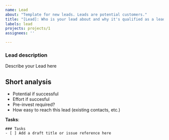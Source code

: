```yaml
---
name: Lead
about: "Template for new leads. Leads are potential customers."
title: "[Lead]: Who is your lead about and why it's qualified as a lead (e.g. 'GVB to make their Rauchmelder smart')"
labels: lead
projects: projects/1
assignees: ''

---
```


### Lead description
Describe your Lead here

## Short analysis
- Potential if successful
- Effort if succesful
- Pre-invest required?
- How easy to reach this lead (existing contacts, etc.)

**Tasks**:
```[tasklist]
### Tasks
- [ ] Add a draft title or issue reference here
```
